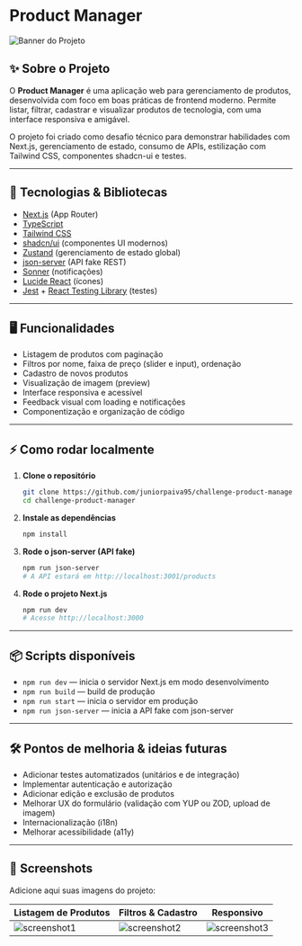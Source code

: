 # Product Manager

![Banner do Projeto](./public/assets/banner.png)

## ✨ Sobre o Projeto

O **Product Manager** é uma aplicação web para gerenciamento de produtos, desenvolvida com foco em boas práticas de frontend moderno. Permite listar, filtrar, cadastrar e visualizar produtos de tecnologia, com uma interface responsiva e amigável.

O projeto foi criado como desafio técnico para demonstrar habilidades com Next.js, gerenciamento de estado, consumo de APIs, estilização com Tailwind CSS, componentes shadcn-ui e testes.

---

## 🚀 Tecnologias & Bibliotecas

- [Next.js](https://nextjs.org/) (App Router)
- [TypeScript](https://www.typescriptlang.org/)
- [Tailwind CSS](https://tailwindcss.com/)
- [shadcn/ui](https://ui.shadcn.com/) (componentes UI modernos)
- [Zustand](https://zustand-demo.pmnd.rs/) (gerenciamento de estado global)
- [json-server](https://github.com/typicode/json-server) (API fake REST)
- [Sonner](https://sonner.emilkowal.ski/) (notificações)
- [Lucide React](https://lucide.dev/) (ícones)
- [Jest](https://jestjs.io/) + [React Testing Library](https://testing-library.com/) (testes)

---

## 🖥️ Funcionalidades

- Listagem de produtos com paginação
- Filtros por nome, faixa de preço (slider e input), ordenação
- Cadastro de novos produtos
- Visualização de imagem (preview)
- Interface responsiva e acessível
- Feedback visual com loading e notificações
- Componentização e organização de código

---

## ⚡ Como rodar localmente

1. **Clone o repositório**
   ```bash
   git clone https://github.com/juniorpaiva95/challenge-product-manager.git
   cd challenge-product-manager
   ```

2. **Instale as dependências**
   ```bash
   npm install
   ```

3. **Rode o json-server (API fake)**
   ```bash
   npm run json-server
   # A API estará em http://localhost:3001/products
   ```

4. **Rode o projeto Next.js**
   ```bash
   npm run dev
   # Acesse http://localhost:3000
   ```

---

## 📦 Scripts disponíveis

- `npm run dev` — inicia o servidor Next.js em modo desenvolvimento
- `npm run build` — build de produção
- `npm run start` — inicia o servidor em produção
- `npm run json-server` — inicia a API fake com json-server

---

## 🛠️ Pontos de melhoria & ideias futuras

- Adicionar testes automatizados (unitários e de integração)
- Implementar autenticação e autorização
- Adicionar edição e exclusão de produtos
- Melhorar UX do formulário (validação com YUP ou ZOD, upload de imagem)
- Internacionalização (i18n)
- Melhorar acessibilidade (a11y)

---

## 📸 Screenshots

Adicione aqui suas imagens do projeto:

| Listagem de Produtos | Filtros & Cadastro | Responsivo |
|----------------------|-------------------|------------|
| ![screenshot1](image.png) | ![screenshot2](./public/assets/screenshot2.png) | ![screenshot3](./public/assets/screenshot3.png) |
